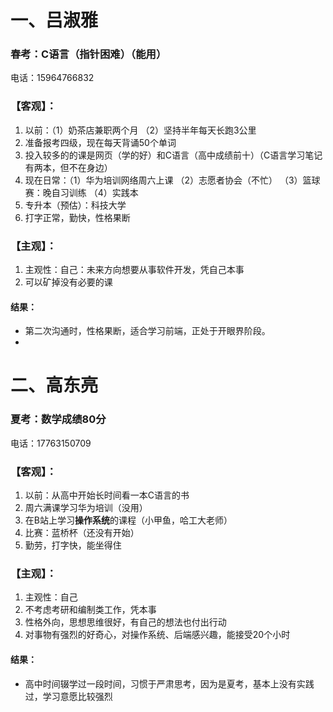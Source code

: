 # 一、吕淑雅
### 春考：C语言（指针困难）（能用）
电话：15964766832
### 【客观】：
1. 以前：（1）奶茶店兼职两个月  （2）坚持半年每天长跑3公里  
2. 准备报考四级，现在每天背诵50个单词  
3. 投入较多的的课是网页（学的好）和C语言（高中成绩前十）（C语言学习笔记有两本，但不在身边） 
4. 现在日常：（1）华为培训网络周六上课  （2）志愿者协会（不忙）  （3）篮球赛：晚自习训练  （4）实践本  
5. 专升本（预估）：科技大学
6. 打字正常，勤快，性格果断  
### 【主观】：
1. 主观性：自己：未来方向想要从事软件开发，凭自己本事  
2. 可以矿掉没有必要的课  
#### 结果：
* 第二次沟通时，性格果断，适合学习前端，正处于开眼界阶段。
* 

# 二、高东亮
### 夏考：数学成绩80分
电话：17763150709
### 【客观】：
1. 以前：从高中开始长时间看一本C语言的书
2. 周六满课学习华为培训（没用）
3. 在B站上学习**操作系统**的课程（小甲鱼，哈工大老师）
4. 比赛：蓝桥杯（还没有开始）
5. 勤劳，打字快，能坐得住
### 【主观】：
1. 主观性：自己
2. 不考虑考研和编制类工作，凭本事
3. 性格外向，思想思维很好，有自己的想法也付出行动
4. 对事物有强烈的好奇心，对操作系统、后端感兴趣，能接受20个小时
#### 结果：
* 高中时间辍学过一段时间，习惯于严肃思考，因为是夏考，基本上没有实践过，学习意愿比较强烈
